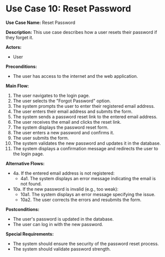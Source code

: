 # Use Case 10: Reset Password

**Use Case Name:** Reset Password

**Description:** This use case describes how a user resets their password if they forget it.

**Actors:** 
- User

**Preconditions:** 
- The user has access to the internet and the web application.

**Main Flow:**
1. The user navigates to the login page.
2. The user selects the "Forgot Password" option.
3. The system prompts the user to enter their registered email address.
4. The user enters their email address and submits the form.
5. The system sends a password reset link to the entered email address.
6. The user receives the email and clicks the reset link.
7. The system displays the password reset form.
8. The user enters a new password and confirms it.
9. The user submits the form.
10. The system validates the new password and updates it in the database.
11. The system displays a confirmation message and redirects the user to the login page.

**Alternative Flows:**
- 4a. If the entered email address is not registered:
  - 4a1. The system displays an error message indicating the email is not found.
- 10a. If the new password is invalid (e.g., too weak):
  - 10a1. The system displays an error message specifying the issue.
  - 10a2. The user corrects the errors and resubmits the form.

**Postconditions:**
- The user's password is updated in the database.
- The user can log in with the new password.

**Special Requirements:**
- The system should ensure the security of the password reset process.
- The system should validate password strength.
